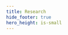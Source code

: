 ```yaml
---
title: Research
hide_footer: true
hero_height: is-small
---
```



<!--
My primary research interests are developing statistical and computational models to address challenges in agriculture and evolution using large dataset. Other projects I am working on including remote sensing technologies for agriculture and software development.


- Interaction within soil Microbial communities.


- Microbial i
-
- C
-->
